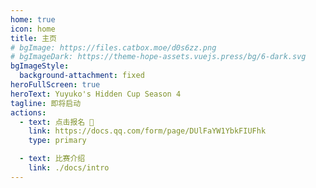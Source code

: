 ```yaml
---
home: true
icon: home
title: 主页
# bgImage: https://files.catbox.moe/d0s6zz.png
# bgImageDark: https://theme-hope-assets.vuejs.press/bg/6-dark.svg
bgImageStyle:
  background-attachment: fixed
heroFullScreen: true
heroText: Yuyuko's Hidden Cup Season 4
tagline: 即将启动
actions:
  - text: 点击报名 🖤
    link: https://docs.qq.com/form/page/DUlFaYW1YbkFIUFhk
    type: primary

  - text: 比赛介绍
    link: ./docs/intro
---
```

<countDown />
<script setup lang="ts">
import countDown from "@countDown";
</script>
